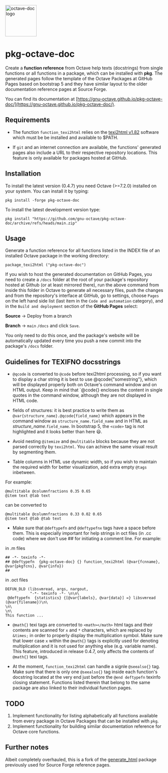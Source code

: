 <img alt="octave-doc logo" width="100"
     src="https://raw.githubusercontent.com/gnu-octave/pkg-octave-doc/main/doc/icon.png">

# pkg-octave-doc

Create a **function reference** from Octave help texts (docstrings)
from single functions or all functions in a package, which can be installed
with **pkg**. The generated pages follow the template of the Octave Packages at
GitHub Pages based on bootstrap 5 and they have similar layout to the older
documentation reference pages at Source Forge.

You can find its documentation at [https://gnu-octave.github.io/pkg-octave-doc/](https://gnu-octave.github.io/pkg-octave-doc/).

## Requirements

* The function `function_texi2html` relies on the
[texi2html v1.82](https://www.nongnu.org/texi2html/) software which must be
be installed and available to $PATH.

* If `git` and an internet connection are available, the functions' generated pages
also include a URL to their respective repository locations.  This feature is only
available for packages hosted at GitHub.


## Installation

To install the latest version (0.4.7) you need Octave (>=7.2.0) installed on your system. You can install it by typing:

```
pkg install -forge pkg-octave-doc
```

To install the latest development version type:

```
pkg install "https://github.com/gnu-octave/pkg-octave-doc/archive/refs/heads/main.zip"
```

## Usage

Generate a function reference for all functions listed in the INDEX file of an
installed Octave package in the working directory:

```
package_texi2html ("pkg-octave-doc")
```

If you wish to host the generated documentation on GitHub Pages, you need to create a `/docs` folder at the root of your package's repository hosted at Github (or at least mirrored there), run the above command from inside this folder in Octave to generate all necessary files, push the changes and from the repository's interface at GitHub, go to settings, choose `Pages` on the left hand side list (last item in the `Code and automation` category), and in the `Build and deployment` section of the <b>GitHub Pages</b> select:

<b>Source</b>  ->  Deploy from a branch

<b>Branch</b>  ->  `main` `/docs` and click `Save`.

You only need to do this once, and the package's website will be automatically updated every time you push a new commit into the package's `/docs` folder.

## Guidelines for TEXIFNO docsstrings


* `@qcode` is converted to `@code` before texi2html processing, so if you want to display a char string it is best to use @qcode{"somestring"}, which will be displayed properly both on Octave's command window and on HTML output. Keep in mind that `@code{} encloses the content in single quotes in the command window, although they are not displayed in HTML code.

* fields of structures: it is best practice to write them as `@var{structure_name}.@qcode{field_name}` which appears in the command window as `structure_name.field_name` and in HTML as <var>structure_name</var>.<code>field_name</code>. In bootstrap 5, the `<code>` tag is not highlighted and it looks better than here :smiley:.

* Avoid nesting `@itemize` and `@multitable` blocks because they are not parsed correctly by `texi2html`. You can achieve the same visual result by segmenting them.

* Table columns in HTML use dynamic width, so if you wish to maintain the required width for better visualization, add extra empty `@tags` inbetween.

For example:
````
@multitable @columnfractions 0.35 0.65
@item text @tab text
````
can be converted to
````
@multitable @columnfractions 0.33 0.02 0.65
@item text @tab @tab text
````

* Make sure that `@deftypefn` and `@deftypefnx` tags have a space before them.  This is especially important for help strings in oct files (in .cc code) where we don't use ## for initiating a comment line.
For example:

in .m files
````
## -*- texinfo -*-
## @deftypefn  {pkg-octave-doc} {} function_texi2html (@var{fcnname}, @var{pkgfcns}, @var{info})
##
````
in .oct files
````
DEFUN_DLD (libsvmread, args, nargout,
           "-*- texinfo -*- \n\n\
 @deftypefn  {statistics} {[@var{labels}, @var{data}] =} libsvmread (@var{filename})\n\
\n\
\n\
This function ...
````

* `@math{}` texi tags are converted to `<math></math>` html tags and their contents are scanned for `x` and `*` characters, which are replaced by `&times;` in order to properly display the multiplication symbol. Make sure that lower case `x` within the `@math{}` tags is explicitly used for denoting multiplication and it is not used for anything else (e.g. variable name).  This feature, introduced in release 0.4.7, only affects the contents of `@math{}` texi tags. 

* At the moment, `function_texi2html` can handle a signle `@seealso{}` tag. Make sure that there is only one `@seealso{}` tag inside each function's docstring located at the very end just before the `@end deftypefn` texinfo closing statement. Functions listed therein that belong to the same package are also linked to their individual function pages.

## TODO

1. Implement functionality for listing alphabetically all functions available
from every package in Octave Packages that can be installed with `pkg`.
2. Implement functionality for building similar documentation reference for
Octave core functions.


## Further notes

Albeit completely overhauled, this is a fork of the
[generate_html](https://packages.octave.org/generate_html) package previously
used for Source Forge reference pages.
